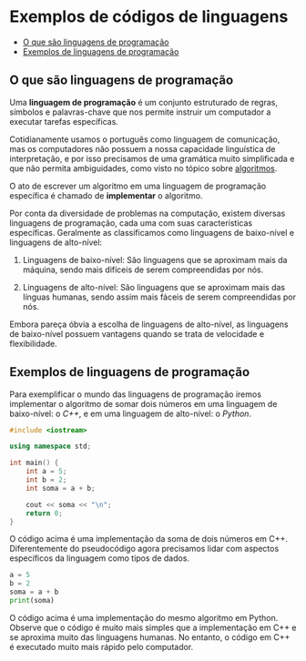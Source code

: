 # Exemplos de códigos de linguagens

- [O que são linguagens de programação](#o-que-são-linguagens-de-programação)
- [Exemplos de linguagens de programação](#exemplos-de-linguagens-de-programação)

## O que são linguagens de programação

Uma **linguagem de programação** é um conjunto estruturado de regras, símbolos e palavras-chave que nos permite instruir um computador a executar tarefas específicas.

Cotidianamente usamos o português como linguagem de comunicação, mas os computadores não possuem a nossa capacidade linguística de interpretação, e por isso precisamos de uma gramática muito simplificada e que não permita ambiguidades, como visto no tópico sobre [algoritmos](o_que_sao_algoritmos.md).

O ato de escrever um algoritmo em uma linguagem de programação específica é chamado de **implementar** o algoritmo.

Por conta da diversidade de problemas na computação, existem diversas linguagens de programação, cada uma com suas características específicas. Geralmente as classificamos como linguagens de baixo-nível e linguagens de alto-nível:

1. Linguagens de baixo-nível: São linguagens que se aproximam mais da máquina, sendo mais difíceis de serem compreendidas por nós.

2. Linguagens de alto-nível: São linguagens que se aproximam mais das línguas humanas, sendo assim mais fáceis de serem compreendidas por nós.

Embora pareça óbvia a escolha de linguagens de alto-nível, as linguagens de baixo-nível possuem vantagens quando se trata de velocidade e flexibilidade.

## Exemplos de linguagens de programação

Para exemplificar o mundo das linguagens de programação iremos implementar o algoritmo de somar dois números em uma linguagem de baixo-nível: o *C++*, e em uma linguagem de alto-nível: o *Python*.

```c++
#include <iostream>

using namespace std;

int main() {
    int a = 5;
    int b = 2;
    int soma = a + b;

    cout << soma << "\n";
    return 0;
}
```

O código acima é uma implementação da soma de dois números em C++. Diferentemente do pseudocódigo agora precisamos lidar com aspectos específicos da linguagem como tipos de dados.

```py
a = 5
b = 2
soma = a + b
print(soma)
```

O código acima é uma implementação do mesmo algoritmo em Python. Observe que o código é muito mais simples que a implementação em C++ e se aproxima muito das linguagens humanas. No entanto, o código em C++ é executado muito mais rápido pelo computador.
